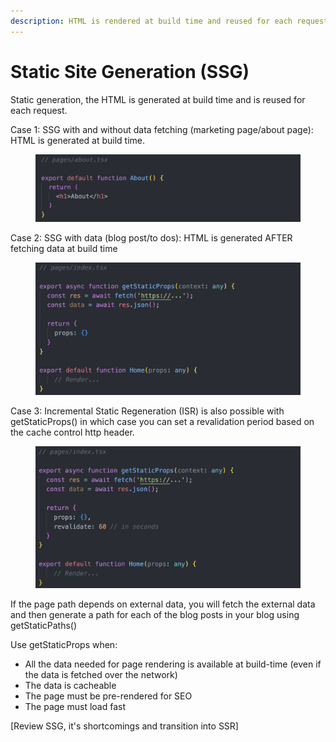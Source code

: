 ```yaml
---
description: HTML is rendered at build time and reused for each request
---
```


# Static Site Generation (SSG)

Static generation, the HTML is generated at build time and is reused for each request.

Case 1: SSG with and without data fetching (marketing page/about page): HTML is generated at build time.&#x20;

<figure><img src="../../.gitbook/assets/Screenshot 2023-04-04 at 11.20.32 AM.png" alt=""><figcaption></figcaption></figure>

Case 2: SSG with data (blog post/to dos): HTML is generated AFTER fetching data at build time

<figure><img src="../../.gitbook/assets/Screenshot 2023-04-04 at 11.19.03 AM.png" alt=""><figcaption></figcaption></figure>

Case 3: Incremental Static Regeneration (ISR) is also possible with getStaticProps() in which case you can set a revalidation period based on the cache control http header.

<figure><img src="../../.gitbook/assets/Screenshot 2023-04-04 at 11.23.15 AM.png" alt=""><figcaption></figcaption></figure>

If the page path depends on external data, you will fetch the external data and then generate a path for each of the blog posts in your blog using getStaticPaths()

Use getStaticProps when:

* All the data needed for page rendering is available at build-time (even if the data is fetched over the network)
* The data is cacheable
* The page must be pre-rendered for SEO
* The page must load fast

\[Review SSG, it's shortcomings and transition into SSR]
